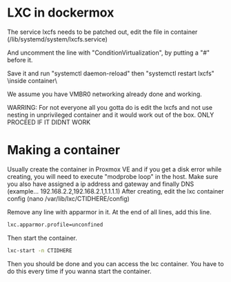 # LXC in dockermox
The service lxcfs needs to be patched out, edit the file in container (/lib/systemd/system/lxcfs.service)

And uncomment the line with "ConditionVirtualization", by putting a "#" before it.

Save it and run "systemctl daemon-reload" then "systemctl restart lxcfs" \\inside container\\


We assume you have VMBR0 networking already done and working.

WARRING: For not everyone all you gotta do is edit the lxcfs and not use nesting in unprivileged container and it would work out of the box.
ONLY PROCEED IF IT DIDNT WORK

# Making a container
Usually create the container in Proxmox VE and if you get a disk error while creating, you will need to execute "modprobe loop" in the host.
Make sure you also have assigned a ip address and gateway and finally DNS (example... 192.168.2.2,192.168.2.1,1.1.1.1)
After creating, edit the lxc container config (nano /var/lib/lxc/CTIDHERE/config)

Remove any line with apparmor in it.
At the end of all lines, add this line.
```bash
lxc.apparmor.profile=unconfined
```
Then start the container.
```bash
lxc-start -n CTIDHERE
```

Then you should be done and you can access the lxc container. You have to do this every time if you wanna start the container.
